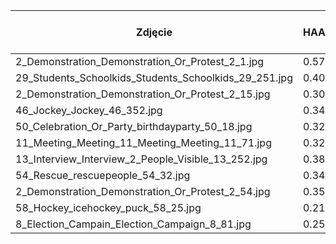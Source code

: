 | Zdjęcie                                               | HAAR | HOG z SVM | CNN   |
|-------------------------------------------------------|------|-----------|-------|
| 2_Demonstration_Demonstration_Or_Protest_2_1.jpg      | 0.57 | 0.52      | 20.48 |
| 29_Students_Schoolkids_Students_Schoolkids_29_251.jpg | 0.40 | 0.52      | 24.75 |
| 2_Demonstration_Demonstration_Or_Protest_2_15.jpg     | 0.30 | 0.39      | 21.26 |
| 46_Jockey_Jockey_46_352.jpg                           | 0.34 | 0.47      | 20.95 |
| 50_Celebration_Or_Party_birthdayparty_50_18.jpg       | 0.32 | 0.53      | 23.56 |
| 11_Meeting_Meeting_11_Meeting_Meeting_11_71.jpg       | 0.32 | 0.59      | 25.92 |
| 13_Interview_Interview_2_People_Visible_13_252.jpg    | 0.38 | 0.40      | 22.70 |
| 54_Rescue_rescuepeople_54_32.jpg                      | 0.34 | 0.49      | 21.40 |
| 2_Demonstration_Demonstration_Or_Protest_2_54.jpg     | 0.35 | 0.47      | 21.91 |
| 58_Hockey_icehockey_puck_58_25.jpg                    | 0.21 | 0.47      | 24.73 |
| 8_Election_Campain_Election_Campaign_8_81.jpg         | 0.25 | 0.56      | 25.89 |
